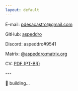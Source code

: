 ```yaml
---
layout: default
---
```


E-mail: [pdesacastro@gmail.com](mailto:pdesacastro@gmail.com)

GitHub: [aspeddro](https://github.com/aspeddro)

Discord: aspeddro#9541

Matrix: [@aspeddro:matrix.org](matrix:u/aspeddro:matrix.org)

CV: [PDF (PT-BR)](./assets/cv.pdf)

\---

🔨 building...
